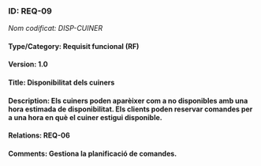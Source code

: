 ### ID: REQ-09
_Nom codificat: DISP-CUINER_
#### Type/Category: Requisit funcional (RF)
#### Version: 1.0
#### Title: Disponibilitat dels cuiners
#### Description: Els cuiners poden aparèixer com a no disponibles amb una hora estimada de disponibilitat. Els clients poden reservar comandes per a una hora en què el cuiner estigui disponible.
#### Relations: REQ-06
#### Comments: Gestiona la planificació de comandes.

